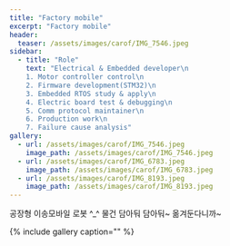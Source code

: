```yaml
---
title: "Factory mobile"
excerpt: "Factory mobile"
header:
  teaser: /assets/images/carof/IMG_7546.jpeg
sidebar:
  - title: "Role"
    text: "Electrical & Embedded developer\n
    1. Motor controller control\n
    2. Firmware development(STM32)\n
    3. Embedded RTOS study & apply\n
    4. Electric board test & debugging\n
    5. Comm protocol maintainer\n
    6. Production work\n
    7. Failure cause analysis"
gallery:
  - url: /assets/images/carof/IMG_7546.jpeg
    image_path: /assets/images/carof/IMG_7546.jpeg
  - url: /assets/images/carof/IMG_6783.jpeg
    image_path: /assets/images/carof/IMG_6783.jpeg
  - url: /assets/images/carof/IMG_8193.jpeg
    image_path: /assets/images/carof/IMG_8193.jpeg
---
```


공장형 이송모바일 로봇 ^_^
물건 담아둬 담아둬~ 옮겨둔다니까~

{% include gallery caption="" %}